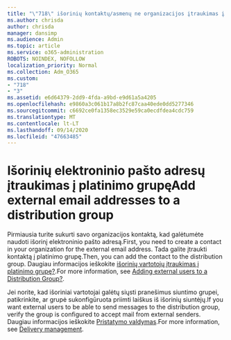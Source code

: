 ```yaml
---
title: "\"718\" išorinių kontaktų/asmenų ne organizacijos įtraukimas į siuntimo sąrašą"
ms.author: chrisda
author: chrisda
manager: dansimp
ms.audience: Admin
ms.topic: article
ms.service: o365-administration
ROBOTS: NOINDEX, NOFOLLOW
localization_priority: Normal
ms.collection: Adm_O365
ms.custom:
- "718"
- "3"
ms.assetid: e6d64379-2dd9-4fda-a9bd-e9d61a5a4205
ms.openlocfilehash: e9860a3c061b17a8b2fc87caa40ede0dd5277346
ms.sourcegitcommit: c6692ce0fa1358ec3529e59ca0ecdfdea4cdc759
ms.translationtype: MT
ms.contentlocale: lt-LT
ms.lasthandoff: 09/14/2020
ms.locfileid: "47663485"
---
```

# <a name="add-external-email-addresses-to-a-distribution-group"></a><span data-ttu-id="e8238-102">Išorinių elektroninio pašto adresų įtraukimas į platinimo grupę</span><span class="sxs-lookup"><span data-stu-id="e8238-102">Add external email addresses to a distribution group</span></span>

<span data-ttu-id="e8238-103">Pirmiausia turite sukurti savo organizacijos kontaktą, kad galėtumėte naudoti išorinį elektroninio pašto adresą.</span><span class="sxs-lookup"><span data-stu-id="e8238-103">First, you need to create a contact in your organization for the external email address.</span></span> <span data-ttu-id="e8238-104">Tada galite įtraukti kontaktą į platinimo grupę.</span><span class="sxs-lookup"><span data-stu-id="e8238-104">Then, you can add the contact to the distribution group.</span></span> <span data-ttu-id="e8238-105">Daugiau informacijos ieškokite [išorinių vartotojų įtraukimas į platinimo grupę?](https://support.office.com/client/caa0f310-0bb7-48e3-8ad2-cb358b53bbba).</span><span class="sxs-lookup"><span data-stu-id="e8238-105">For more information, see [Adding external users to a Distribution Group?](https://support.office.com/client/caa0f310-0bb7-48e3-8ad2-cb358b53bbba).</span></span>

<span data-ttu-id="e8238-106">Jei norite, kad išoriniai vartotojai galėtų siųsti pranešimus siuntimo grupei, patikrinkite, ar grupė sukonfigūruota priimti laiškus iš išorinių siuntėjų.</span><span class="sxs-lookup"><span data-stu-id="e8238-106">If you want external users to be able to send messages to the distribution group, verify the group is configured to accept mail from external senders.</span></span> <span data-ttu-id="e8238-107">Daugiau informacijos ieškokite [Pristatymo valdymas](https://technet.microsoft.com/library/bb124513.aspx#deliverymanagement).</span><span class="sxs-lookup"><span data-stu-id="e8238-107">For more information, see [Delivery management](https://technet.microsoft.com/library/bb124513.aspx#deliverymanagement).</span></span>
